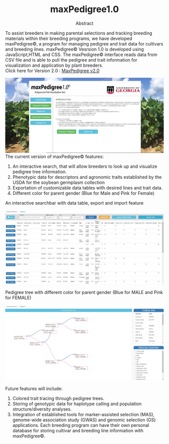 
<h1 align="center">maxPedigree1.0</h1>
<p align="center">Abstract</p>
<p>To assist breeders in making parental selections and tracking breeding materials within their breeding programs, we have developed maxPedigree©, a program for managing pedigree and trait data for cultivars and breeding lines. maxPedigree©  Vesrsion 1.0 is developed using JavaScript,HTML and CSS. The maxPedigree© interface reads data from CSV file and is able to pull the pedigree and trait information for visualization and application by plant breeders.</br> Click here for Version 2.0 : 
<a href="https://github.com/ankitjoshi14/maxpedigree2.0"> MaxPedigree v2.0</a></p>

<img src="img/homepage.jpg">
</br>The current version of maxPedigree©  features:
<ol>
  <li>An interactive search, that will allow breeders to look up and visualize pedigree tree information. </li>
  <li> Phenotypic data for descriptors and agronomic traits established by the USDA for the soybean germplasm collection</li>
  <li> Exportation of customizable data tables with desired lines and trait data.</li>
  <li> Different color for parent gender (Blue for Male and Pink for Female)</li>
</ol>

<p>An interactive searchbar with data table, export and import feature</p>
<img src="img/data.jpg"/>                  
                  <p> Pedigree tree with different color for parent gender (Blue for MALE and Pink for FEMALE)</p>
                  <img src="img/pedigree.jpg"/>
               <p> Future features will include:</p> 
               <ol>
                  <li> Colored trait tracing through pedigree trees.</li>
                  <li> Storing of genotypic data for haplotype calling and population structure/diversity analyses. </li>
                  <li> Integration of established tools for marker-assisted selection (MAS), genome-wide association study (GWAS) and genomic selection (GS) applications. Each breeding program can have their own personal database for storing cultivar and breeding line information with maxPedigree©.</li>
               </ol>
               
